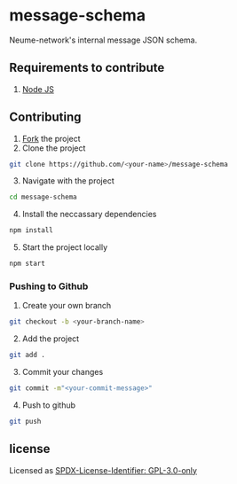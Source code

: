 # message-schema
Neume-network's internal message JSON schema. 

## Requirements to contribute
1. [Node JS](https://nodejs.org/)

## Contributing
1. [Fork](https://github.com/neume-network/message-schema/fork) the project
2. Clone the project
  ```bash
  git clone https://github.com/<your-name>/message-schema
  ```
3. Navigate with the project
  ```bash
  cd message-schema
  ```
4. Install the neccassary dependencies
  ```bash
  npm install
  ```
5. Start the project locally
  ```bash
  npm start
  ```
  
### Pushing to Github
1. Create your own branch
  ```bash
  git checkout -b <your-branch-name>
  ```
2. Add the project
  ```bash
  git add .
  ```
3. Commit your changes
  ```bash
  git commit -m"<your-commit-message>"
  ```
4. Push to github
  ```bash
  git push
  ```

## license

Licensed as [SPDX-License-Identifier: GPL-3.0-only](https://spdx.org/licenses/GPL-3.0-only.html)
